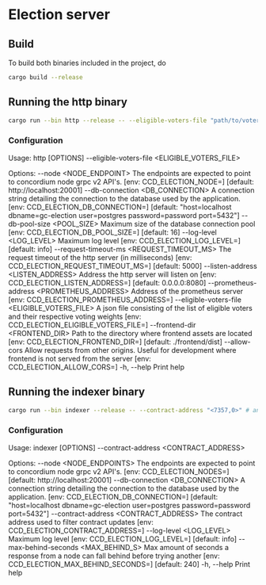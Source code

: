 # Election server

## Build

To build both binaries included in the project, do

```bash
cargo build --release
```

## Running the http binary

```bash
cargo run --bin http --release -- --eligible-voters-file "path/to/voters.json" # and other configration options.
```

### Configuration

Usage: http [OPTIONS] --eligible-voters-file <ELIGIBLE_VOTERS_FILE>

Options:
      --node <NODE_ENDPOINT>
          The endpoints are expected to point to concordium node grpc v2 API's. [env: CCD_ELECTION_NODE=] [default: http://localhost:20001]
      --db-connection <DB_CONNECTION>
          A connection string detailing the connection to the database used by the application. [env: CCD_ELECTION_DB_CONNECTION=] [default: "host=localhost dbname=gc-election user=postgres password=password port=5432"]
      --db-pool-size <POOL_SIZE>
          Maximum size of the database connection pool [env: CCD_ELECTION_DB_POOL_SIZE=] [default: 16]
      --log-level <LOG_LEVEL>
          Maximum log level [env: CCD_ELECTION_LOG_LEVEL=] [default: info]
      --request-timeout-ms <REQUEST_TIMEOUT_MS>
          The request timeout of the http server (in milliseconds) [env: CCD_ELECTION_REQUEST_TIMEOUT_MS=] [default: 5000]
      --listen-address <LISTEN_ADDRESS>
          Address the http server will listen on [env: CCD_ELECTION_LISTEN_ADDRESS=] [default: 0.0.0.0:8080]
      --prometheus-address <PROMETHEUS_ADDRESS>
          Address of the prometheus server [env: CCD_ELECTION_PROMETHEUS_ADDRESS=]
      --eligible-voters-file <ELIGIBLE_VOTERS_FILE>
          A json file consisting of the list of eligible voters and their respective voting weights [env: CCD_ELECTION_ELIGIBLE_VOTERS_FILE=]
      --frontend-dir <FRONTEND_DIR>
          Path to the directory where frontend assets are located [env: CCD_ELECTION_FRONTEND_DIR=] [default: ./frontend/dist]
      --allow-cors
          Allow requests from other origins. Useful for development where frontend is not served from the server [env: CCD_ELECTION_ALLOW_CORS=]
  -h, --help
          Print help

## Running the indexer binary

```bash
cargo run --bin indexer --release -- --contract-address "<7357,0>" # and other configration options.
```

### Configuration

Usage: indexer [OPTIONS] --contract-address <CONTRACT_ADDRESS>

Options:
      --node <NODE_ENDPOINTS>
          The endpoints are expected to point to concordium node grpc v2 API's. [env: CCD_ELECTION_NODES=] [default: http://localhost:20001]
      --db-connection <DB_CONNECTION>
          A connection string detailing the connection to the database used by the application. [env: CCD_ELECTION_DB_CONNECTION=] [default: "host=localhost dbname=gc-election user=postgres password=password port=5432"]
      --contract-address <CONTRACT_ADDRESS>
          The contract address used to filter contract updates [env: CCD_ELECTION_CONTRACT_ADDRESS=]
      --log-level <LOG_LEVEL>
          Maximum log level [env: CCD_ELECTION_LOG_LEVEL=] [default: info]
      --max-behind-seconds <MAX_BEHIND_S>
          Max amount of seconds a response from a node can fall behind before trying another [env: CCD_ELECTION_MAX_BEHIND_SECONDS=] [default: 240]
  -h, --help
          Print help
